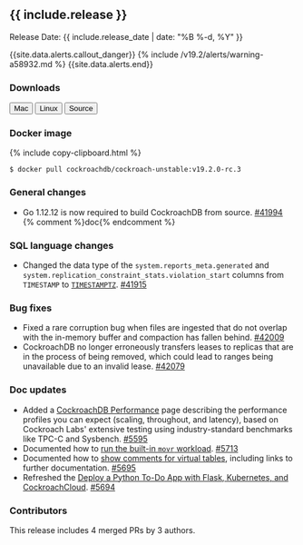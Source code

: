 <h2 id="{{ include.release | slugify }}">{{ include.release }}</h2>

Release Date: {{ include.release_date | date: "%B %-d, %Y" }}

{{site.data.alerts.callout_danger}}
{% include /v19.2/alerts/warning-a58932.md %}
{{site.data.alerts.end}}

<h3 id="v19-2-0-rc-3-downloads">Downloads</h3>

<div id="os-tabs" class="clearfix os-tabs_button-outline-primary">
    <a href="https://binaries.cockroachdb.com/cockroach-v19.2.0-rc.3.darwin-10.9-amd64.tgz"><button id="mac" data-eventcategory="mac-binary-release-notes">Mac</button></a>
    <a href="https://binaries.cockroachdb.com/cockroach-v19.2.0-rc.3.linux-amd64.tgz"><button id="linux" data-eventcategory="linux-binary-release-notes">Linux</button></a>
    <a href="https://binaries.cockroachdb.com/cockroach-v19.2.0-rc.3.src.tgz"><button id="source" data-eventcategory="source-release-notes">Source</button></a>
</div>

<h3 id="v19-2-0-rc-3-docker-image">Docker image</h3>

{% include copy-clipboard.html %}
~~~shell
$ docker pull cockroachdb/cockroach-unstable:v19.2.0-rc.3
~~~

<h3 id="v19-2-0-rc-3-general-changes">General changes</h3>

- Go 1.12.12 is now required to build CockroachDB from source. [#41994][#41994] {% comment %}doc{% endcomment %}

<h3 id="v19-2-0-rc-3-sql-language-changes">SQL language changes</h3>

- Changed the data type of the `system.reports_meta.generated` and `system.replication_constraint_stats.violation_start` columns from `TIMESTAMP` to [`TIMESTAMPTZ`](https://www.cockroachlabs.com/docs/v19.2/timestamp). [#41915][#41915]

<h3 id="v19-2-0-rc-3-bug-fixes">Bug fixes</h3>

- Fixed a rare corruption bug when files are ingested that do not overlap with the in-memory buffer and compaction has fallen behind. [#42009][#42009]
- CockroachDB no longer erroneously transfers leases to replicas that are in the process of being removed, which could lead to ranges being unavailable due to an invalid lease. [#42079][#42079]

<h3 id="v19-2-0-rc-3-doc-updates">Doc updates</h3>

- Added a [CockroachDB Performance](https://www.cockroachlabs.com/docs/v19.2/performance) page describing the performance profiles you can expect (scaling, throughout, and latency), based on Cockroach Labs' extensive testing using industry-standard benchmarks like TPC-C and Sysbench. [#5595][#5595]
- Documented how to [run the built-in `movr` workload](https://www.cockroachlabs.com/docs/v19.2/cockroach-workload#run-the-movr-workload). [#5713][#5713]
- Documented how to [show comments for virtual tables](https://www.cockroachlabs.com/docs/v19.2/show-tables#show-virtual-tables-with-comments), including links to further documentation. [#5695][#5695]
- Refreshed the [Deploy a Python To-Do App with Flask, Kubernetes, and CockroachCloud](https://www.cockroachlabs.com/docs/cockroachcloud/deploy-a-python-to-do-app-with-flask-kubernetes-and-cockroachcloud). [#5694][#5694]

<h3 id="v19-2-0-rc-3-contributors">Contributors</h3>

This release includes 4 merged PRs by 3 authors.

[#41915]: https://github.com/cockroachdb/cockroach/pull/41915
[#41994]: https://github.com/cockroachdb/cockroach/pull/41994
[#42009]: https://github.com/cockroachdb/cockroach/pull/42009
[#42079]: https://github.com/cockroachdb/cockroach/pull/42079
[#5595]: https://github.com/cockroachdb/docs/pull/5595
[#5713]: https://github.com/cockroachdb/docs/pull/5713
[#5695]: https://github.com/cockroachdb/docs/pull/5695
[#5694]: https://github.com/cockroachdb/docs/pull/5694
